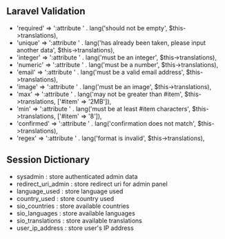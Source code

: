 ## Laravel Validation
- 'required' => ':attribute ' . lang('should not be empty', $this->translations),
- 'unique' => ':attribute ' . lang('has already been taken, please input another data', $this->translations),
- 'integer' => ':attribute ' . lang('must be an integer', $this->translations),
- 'numeric' => ':attribute ' . lang('must be a number', $this->translations),
- 'email' => ':attribute ' . lang('must be a valid email address', $this->translations),
- 'image' => ':attribute ' . lang('must be an image', $this->translations),
- 'max' => ':attribute ' . lang('may not be greater than #item', $this->translations, ['#item' => '2MB']),
- 'min' => ':attribute ' . lang('must be at least #item characters', $this->translations, ['#item' => '8']),
- 'confirmed' => ':attribute ' . lang('confirmation does not match', $this->translations),
- 'regex' => ':attribute ' . lang('format is invalid', $this->translations),


## Session Dictionary
- sysadmin : store authenticated admin data 
- redirect_uri_admin : store redirect uri for admin panel
- language_used : store language used
- country_used : store country used
- sio_countries : store available countries
- sio_languages : store available languages
- sio_translations : store available translations
- user_ip_address : store user's IP address
